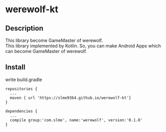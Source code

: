 werewolf-kt
===

## Description

This library become GameMaster of werewolf.  
This library implemented by Kotlin. So, you can make Android Apps which can become GameMaster of werewolf.  


## Install  
write build.gradle  

```
repositories {
  ...
  maven { url 'https://slme9364.github.io/werewolf-kt'}
}

dependencies {
  ...
  compile group:'com.slme', name:'werewolf', version:'0.1.0'
}
```


